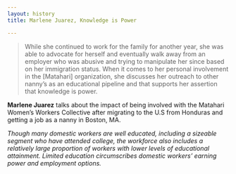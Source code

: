 ```yaml
---
layout: history
title: Marlene Juarez, Knowledge is Power

---
```

> While she continued to work for the family for another year, she was able to advocate for herself and eventually walk away from an employer who was abusive and trying to manipulate her since based on her immigration status. When it comes to her personal involvement in the [Matahari] organization, she discusses her outreach to other nanny’s as an educational pipeline and that supports her assertion that knowledge is power.

**Marlene Juarez** talks about the impact of being involved with the Matahari Women’s Workers Collective after migrating to the U.S from Honduras and getting a job as a nanny in Boston, MA.

*Though many domestic workers are well educated, including a sizeable segment who have attended college, the workforce also includes a relatively large proportion of workers with lower levels of educational attainment. Limited education circumscribes domestic workers’ earning power and employment options.*
